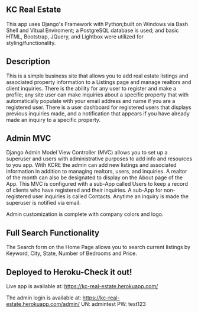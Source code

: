 ## KC Real Estate

This app uses Django's Framework with Python;built on Windows via Bash Shell and Vitual Enviroment; a PostgreSQL database is used; and basic HTML, Bootstrap, JQuery, and Lightbox were utilized for styling/functionality. 

## Description 

This is a simple business site that allows you to add real estate listings and associated property information to a Listings page and manage realtors and client inquiries. There is the ability for any user to register and make a profile; any site user can make inquiries about a specific property that with automatically populate with your email address and name if you are a registered user. There is a user dashboard for registered users that displays previous inquiries made, and a notification that appears if you have already made an inquiry to a specific property. 

## Admin MVC

Django Admin Model View Controller (MVC) allows you to set up a superuser and users with administrative purposes to add info and resources to you app. With KCRE the admin can add new listings and associated information in addition to managing realtors, users, and inquiries. A realtor of the month can also be designated to display on the About page of the App. This MVC is configured with a sub-App called Users to keep a record of clients who have registered and their inquiries. A sub-App for non-registered user inquiries is called Contacts. Anytime an inquiry is made the superuser is notified via email. 

Admin customization is complete with company colors and logo. 

## Full Search Functionality

The Search form on the Home Page allows you to search current listings by Keyword, City, State, Number of Bedrooms and Price. 


## Deployed to Heroku-Check it out! 

Live app is available at: https://kc-real-estate.herokuapp.com/

The admin login is available at: https://kc-real-estate.herokuapp.com/admin/   UN: admintest PW: test123
